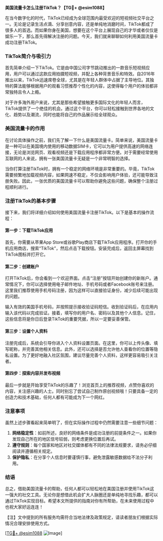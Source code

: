 **美国流量卡怎么注册TikTok？【TG💪+ @esim1088】**

在当今数字化的时代，TikTok已经成为全球范围内最受欢迎的短视频社交平台之一。无论是记录生活点滴、分享创意内容，还是单纯地消磨时间，TikTok都成了很多人的首选。而如果你身在美国，想要在这个平台上展现自己的才华或者仅仅是娱乐一下，那么首先得解决注册的问题。今天，我们就来聊聊如何利用美国流量卡成功注册TikTok。

### TikTok简介与吸引力

首先简单介绍一下TikTok。它是由中国公司字节跳动推出的一款音乐短视频应用，用户可以通过这款应用拍摄短视频，并配上各种背景音乐和特效。自2016年推出以来，TikTok迅速席卷全球，尤其是在年轻人群体中占据了主导地位。其独特的算法能够根据用户的观看习惯推荐个性化的内容，这使得每个用户的体验都非常独特且令人上瘾。

对于许多海外用户来说，尤其是那些希望接触更多国际文化的年轻人而言，TikTok提供了一个绝佳的机会。通过这个平台，你可以轻松接触到世界各地的文化、趋势以及潮流，同时也能将自己的作品展示给全球观众。

### 美国流量卡的作用

在讨论具体操作之前，我们先了解一下什么是美国流量卡。简单来说，美国流量卡是一种可以在美国境内使用的移动数据SIM卡，它可以为用户提供高速的网络连接，无论是浏览网页、观看视频还是下载应用程序都非常方便。对于需要经常使用互联网的人来说，拥有一张美国流量卡无疑是一个非常明智的选择。

当你打算注册TikTok时，拥有一个稳定的网络环境是非常重要的。毕竟，TikTok需要频繁地加载视频内容，如果网速不稳定，不仅会影响用户体验，还可能导致注册失败。因此，一张优质的美国流量卡可以帮助你避免这些问题，确保整个注册过程顺利进行。

### 注册TikTok的基本步骤

接下来，我们将详细介绍如何使用美国流量卡注册TikTok。以下是基本的操作流程：

#### 第一步：下载TikTok应用

首先，你需要从苹果App Store或谷歌Play商店下载TikTok应用程序。打开你的手机应用商店，搜索“TikTok”，然后点击下载按钮。安装完成后，返回主屏幕找到TikTok图标并打开它。

#### 第二步：创建账户

打开TikTok后，你会看到一个欢迎界面。点击“注册”按钮开始创建你的新账户。通常情况下，你可以选择使用电子邮件地址、手机号码或者Facebook账号来注册。这里我们推荐使用手机号码注册，因为这样可以直接验证身份，减少后续可能出现的问题。

输入有效的美国手机号码，并按照提示接收验证码短信。收到验证码后，在应用内输入该代码以完成验证。接着，填写你的用户名、密码以及其他个人信息。记住，这些信息将是你日后登录TikTok的重要凭据，所以一定要妥善保管。

#### 第三步：设置个人资料

注册完成后，系统会引导你进入个人资料设置页面。在这里，你可以上传头像、填写昵称，并完善其他相关信息。此外，还可以选择是否允许他人查看你的位置等隐私设置。为了更好地融入社区氛围，建议尽量完善个人资料，这样更容易吸引关注者。

#### 第四步：探索内容并发布视频

最后一步就是开始享受TikTok的乐趣了！浏览首页上的推荐视频，点赞你喜欢的内容，关注感兴趣的人士。同时别忘了尝试自己制作原创视频哦！只要具备一定的创造力和技术基础，任何人都有可能成为下一个网红。

### 注意事项

虽然上述步骤看起来简单明了，但在实际操作过程中仍然需要注意一些细节问题：

1. **网络稳定性**：如前所述，良好的网络条件是成功注册的前提条件之一。如果你发现自己所在的地区信号较弱，则考虑更换位置后再试。
2. **遵守规则**：每个国家和地区对社交媒体都有不同的法律法规要求，请务必仔细阅读并遵循相关规定。
3. **保护隐私**：在分享个人信息时要谨慎行事，避免泄露敏感数据给不法分子利用。

### 结语

总之，借助美国流量卡的帮助，任何人都可以轻松地在美国注册并使用TikTok这一强大的社交工具。无论你是想借此机会扩大人脉圈还是单纯地寻找乐趣，都可以通过TikTok实现目标。希望本文所提供的指南对你有所帮助，在未来使用过程中也祝大家好运连连！

【注】文中提到的所有服务均需符合当地法律及政策规定，请读者朋友们根据实际情况合理安排使用方式。

[[TG💪+ @esim1088](https://t.me/s/esim1088) ![Image](https://i.postimg.cc/4NQfJmqS/Snipaste-2025-05-13-00-14-12.png)]